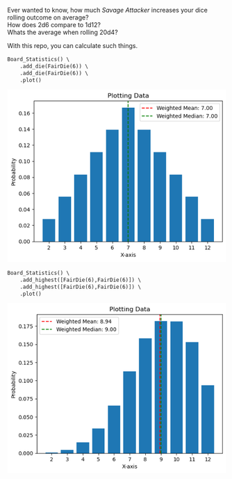 Ever wanted to know, how much *Savage Attacker* increases your dice rolling outcome on average? \
How does 2d6 compare to 1d12?\
Whats the average when rolling 20d4?

With this repo, you can calculate such things.

```
Board_Statistics() \
    .add_die(FairDie(6)) \
    .add_die(FairDie(6)) \
    .plot()
```
![2d6](blobs/2d6.png)

```
Board_Statistics() \
    .add_highest([FairDie(6),FairDie(6)]) \
    .add_highest([FairDie(6),FairDie(6)]) \
    .plot()
```
![max2d6](blobs/max2d6.png)